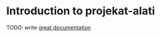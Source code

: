 # Introduction to projekat-alati

TODO: write [great documentation](http://jacobian.org/writing/what-to-write/)
